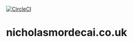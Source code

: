 [![CircleCI](https://circleci.com/gh/megmut/nicholasmordecai.co.uk/tree/master.svg?style=svg)](https://circleci.com/gh/megmut/nicholasmordecai.co.uk/tree/master)

# nicholasmordecai.co.uk
